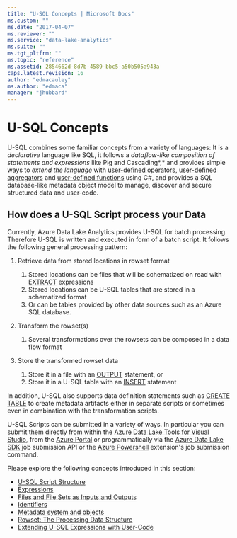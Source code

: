 ```yaml
---
title: "U-SQL Concepts | Microsoft Docs"
ms.custom: ""
ms.date: "2017-04-07"
ms.reviewer: ""
ms.service: "data-lake-analytics"
ms.suite: ""
ms.tgt_pltfrm: ""
ms.topic: "reference"
ms.assetid: 2854662d-8d7b-4589-bbc5-a50b505a943a
caps.latest.revision: 16
author: "edmacauley"
ms.author: "edmaca"
manager: "jhubbard"
---
```

# U-SQL Concepts
U-SQL combines some familiar concepts from a variety of languages: It is a *declarative* language like SQL, it follows a *dataflow-like composition of statements and expressions* like Pig and Cascading*,* and provides simple ways to *extend the language* with [user-defined operators](https://docs.microsoft.com/azure/data-lake-analytics/data-lake-analytics-u-sql-programmability-guide#user-defined-objects--udo), [user-defined aggregators](https://docs.microsoft.com/azure/data-lake-analytics/data-lake-analytics-u-sql-programmability-guide#user-defined-aggregates--udagg) and [user-defined functions](https://docs.microsoft.com/azure/data-lake-analytics/data-lake-analytics-u-sql-programmability-guide#user-defined-functions---udf) using C#, and provides a SQL database-like metadata object model to manage, discover and secure structured data and user-code.  

## How does a U-SQL Script process your Data
Currently, Azure Data Lake Analytics provides U-SQL for batch processing.  Therefore U-SQL is written and executed in form of a batch script. It follows the following general processing pattern:    
1.  Retrieve data from stored locations in rowset format    
    1.  Stored locations can be files that will be schematized on read with [EXTRACT](extract-expression-u-sql.md) expressions    
    2.  Stored locations can be U-SQL tables that are stored in a schematized format    
    3.  Or can be tables provided by other data sources such as an Azure SQL database.     
    

2.  Transform the rowset(s)    
    1.  Several transformations over the rowsets can be composed in a data flow format    
    
    
3.  Store the transformed rowset data    
    1.  Store it in a file with an [OUTPUT](output-statement-u-sql.md) statement, or    
    2.  Store it in a U-SQL table with an [INSERT](insert-u-sql.md) statement    

In addition, U-SQL also supports data definition statements such as [CREATE TABLE](create-table-u-sql-creating-a-table-with-schema.md) to create metadata artifacts either in separate scripts or sometimes even in combination with the transformation scripts.  
  
U-SQL Scripts can be submitted in a variety of ways. In particular you can submit them directly from within the [Azure Data Lake Tools for Visual Studio](https://azure.microsoft.com/en-us/documentation/articles/data-lake-analytics-data-lake-tools-get-started/), from the [Azure Portal](https://azure.microsoft.com/en-us/documentation/articles/data-lake-analytics-get-started-portal) or programmatically via the [Azure Data Lake SDK](https://azure.microsoft.com/en-us/documentation/articles/data-lake-analytics-get-started-net-sdk/) job submission API or the [Azure Powershell](https://azure.microsoft.com/en-us/documentation/articles/data-lake-analytics-get-started-powershell) extension's job submission command.  
  
Please explore the following concepts introduced in this section:  
* [U-SQL Script Structure](u-sql-scripts.md)  
* [Expressions](expressions-u-sql.md)
* [Files and File Sets as Inputs and Outputs](files-and-file-sets-as-inputs-and-outputs-u-sql.md) 
* [Identifiers](identifiers-u-sql.md)  
* [Metadata system and objects](data-definition-language-ddl-statements-u-sql.md) 
* [Rowset: The Processing Data Structure](rowset-the-processing-data-structure-u-sql.md)  
* [Extending U-SQL Expressions with User-Code](extending-u-sql-expressions-with-user-code.md)



